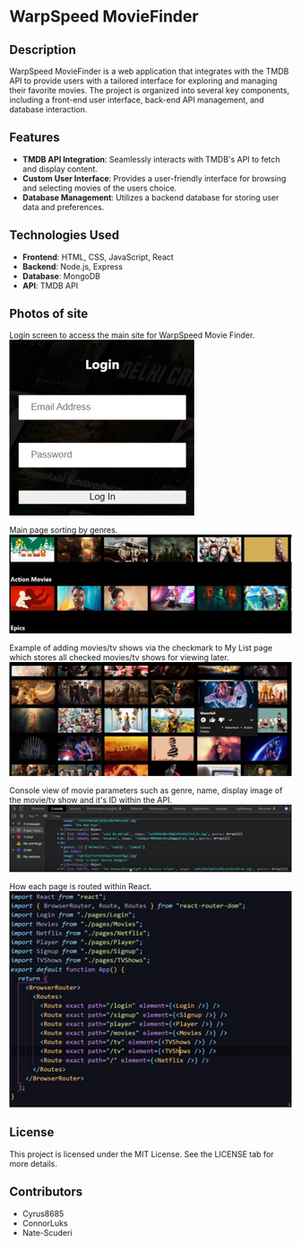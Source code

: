 # WarpSpeed MovieFinder

## Description
WarpSpeed MovieFinder is a web application that integrates with the TMDB API to provide users with a tailored interface for exploring and managing their favorite movies. The project is organized into several key components, including a front-end user interface, back-end API management, and database interaction.

## Features

- **TMDB API Integration**: Seamlessly interacts with TMDB's API to fetch and display content.
- **Custom User Interface**: Provides a user-friendly interface for browsing and selecting movies of the users choice.
- **Database Management**: Utilizes a backend database for storing user data and preferences.

## Technologies Used

- **Frontend**: HTML, CSS, JavaScript, React
- **Backend**: Node.js, Express
- **Database**: MongoDB
- **API**: TMDB API

## Photos of site
Login screen to access the main site for WarpSpeed Movie Finder.           
![alt text](netflix-ui/src/assets/loginapi.jpg)

Main page sorting by genres.
![alt text](netflix-ui/src/assets/maingenres.jpg)

Example of adding movies/tv shows via the checkmark to My List page which stores all checked movies/tv shows for viewing later.
![alt text](netflix-ui/src/assets/movielistssaved.jpg)

Console view of movie parameters such as genre, name, display image of the movie/tv show and it's ID within the API.
![alt text](netflix-ui/src/assets/consolesearchs.jpg)

How each page is routed within React.
![alt text](netflix-ui/src/assets/routesforpages.jpg)

## License
This project is licensed under the MIT License. See the LICENSE tab for more details.

## Contributors
- Cyrus8685
- ConnorLuks
- Nate-Scuderi
